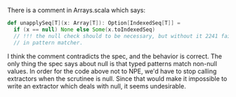 There is a comment in Arrays.scala which says:
```scala
def unapplySeq[T](x: Array[T]): Option[IndexedSeq[T]] =
  if (x == null) None else Some(x.toIndexedSeq) 
  // !!! the null check should to be necessary, but without it 2241 fails. Seems to be a bug
  // in pattern matcher.  
```
I think the comment contradicts the spec, and the behavior is correct.  The only thing the spec says about null is that typed patterns match non-null values.  In order for the code above not to NPE, we'd have to stop calling extractors when the scrutinee is null.  Since that would make it impossible to write an extractor which deals with null, it seems undesirable.

